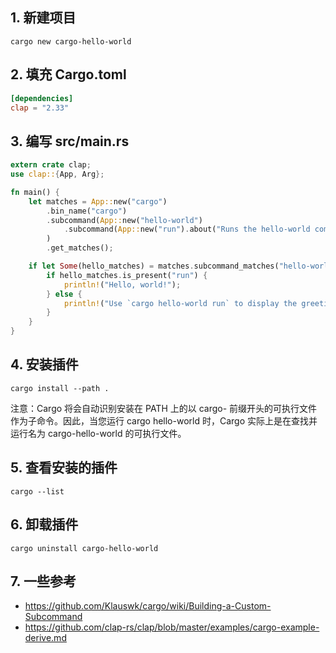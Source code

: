 ## 1. 新建项目
```shell
cargo new cargo-hello-world
```

## 2. 填充 Cargo.toml
```toml
[dependencies]
clap = "2.33"
```

## 3. 编写 src/main.rs
```rust
extern crate clap;
use clap::{App, Arg};

fn main() {
    let matches = App::new("cargo")
        .bin_name("cargo")
        .subcommand(App::new("hello-world")
            .subcommand(App::new("run").about("Runs the hello-world command"))
        )
        .get_matches();

    if let Some(hello_matches) = matches.subcommand_matches("hello-world") {
        if hello_matches.is_present("run") {
            println!("Hello, world!");
        } else {
            println!("Use `cargo hello-world run` to display the greeting.");
        }
    }
}

```

## 4. 安装插件
```shell
cargo install --path .
```

注意：Cargo 将会自动识别安装在 PATH 上的以 cargo- 前缀开头的可执行文件作为子命令。因此，当您运行 cargo hello-world 时，Cargo 实际上是在查找并运行名为 cargo-hello-world 的可执行文件。

## 5. 查看安装的插件
```shell
cargo --list
```

## 6. 卸载插件
```shell
cargo uninstall cargo-hello-world
```

## 7. 一些参考
- https://github.com/Klauswk/cargo/wiki/Building-a-Custom-Subcommand
- https://github.com/clap-rs/clap/blob/master/examples/cargo-example-derive.md